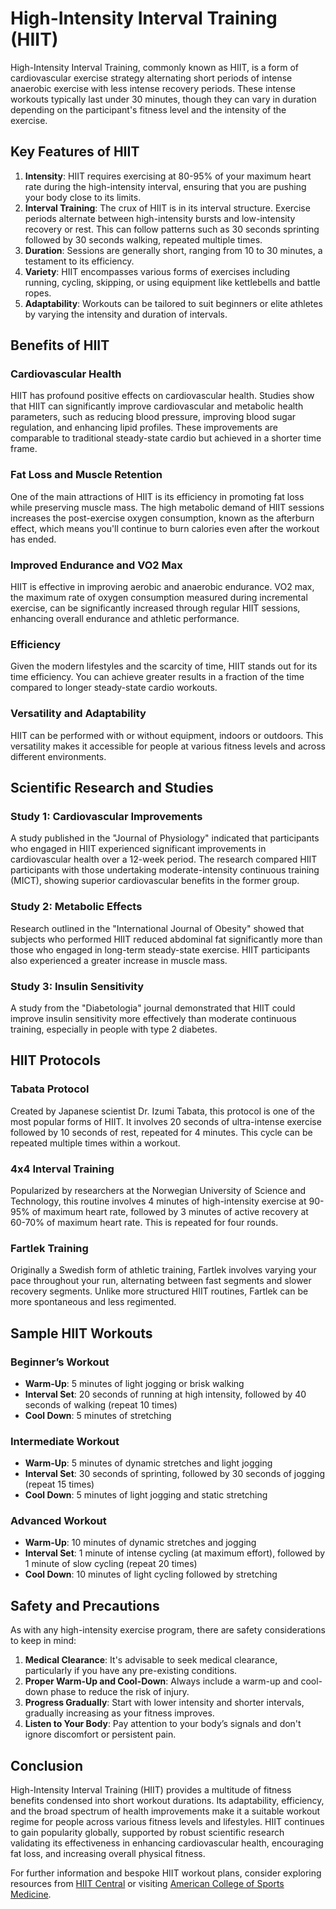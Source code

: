# High-Intensity Interval Training (HIIT)

High-Intensity Interval Training, commonly known as HIIT, is a form of cardiovascular exercise strategy alternating short periods of intense anaerobic exercise with less intense recovery periods. These intense workouts typically last under 30 minutes, though they can vary in duration depending on the participant's fitness level and the intensity of the exercise.

## Key Features of HIIT

1. **Intensity**: HIIT requires exercising at 80-95% of your maximum heart rate during the high-intensity interval, ensuring that you are pushing your body close to its limits.
2. **Interval Training**: The crux of HIIT is in its interval structure. Exercise periods alternate between high-intensity bursts and low-intensity recovery or rest. This can follow patterns such as 30 seconds sprinting followed by 30 seconds walking, repeated multiple times.
3. **Duration**: Sessions are generally short, ranging from 10 to 30 minutes, a testament to its efficiency.
4. **Variety**: HIIT encompasses various forms of exercises including running, cycling, skipping, or using equipment like kettlebells and battle ropes.
5. **Adaptability**: Workouts can be tailored to suit beginners or elite athletes by varying the intensity and duration of intervals.

## Benefits of HIIT

### Cardiovascular Health
HIIT has profound positive effects on cardiovascular health. Studies show that HIIT can significantly improve cardiovascular and metabolic health parameters, such as reducing blood pressure, improving blood sugar regulation, and enhancing lipid profiles. These improvements are comparable to traditional steady-state cardio but achieved in a shorter time frame.

### Fat Loss and Muscle Retention
One of the main attractions of HIIT is its efficiency in promoting fat loss while preserving muscle mass. The high metabolic demand of HIIT sessions increases the post-exercise oxygen consumption, known as the afterburn effect, which means you'll continue to burn calories even after the workout has ended.

### Improved Endurance and VO2 Max
HIIT is effective in improving aerobic and anaerobic endurance. VO2 max, the maximum rate of oxygen consumption measured during incremental exercise, can be significantly increased through regular HIIT sessions, enhancing overall endurance and athletic performance.

### Efficiency
Given the modern lifestyles and the scarcity of time, HIIT stands out for its time efficiency. You can achieve greater results in a fraction of the time compared to longer steady-state cardio workouts.

### Versatility and Adaptability
HIIT can be performed with or without equipment, indoors or outdoors. This versatility makes it accessible for people at various fitness levels and across different environments.

## Scientific Research and Studies

### Study 1: Cardiovascular Improvements
A study published in the "Journal of Physiology" indicated that participants who engaged in HIIT experienced significant improvements in cardiovascular health over a 12-week period. The research compared HIIT participants with those undertaking moderate-intensity continuous training (MICT), showing superior cardiovascular benefits in the former group.

### Study 2: Metabolic Effects
Research outlined in the "International Journal of Obesity" showed that subjects who performed HIIT reduced abdominal fat significantly more than those who engaged in long-term steady-state exercise. HIIT participants also experienced a greater increase in muscle mass.

### Study 3: Insulin Sensitivity
A study from the "Diabetologia" journal demonstrated that HIIT could improve insulin sensitivity more effectively than moderate continuous training, especially in people with type 2 diabetes.

## HIIT Protocols

### Tabata Protocol
Created by Japanese scientist Dr. Izumi Tabata, this protocol is one of the most popular forms of HIIT. It involves 20 seconds of ultra-intense exercise followed by 10 seconds of rest, repeated for 4 minutes. This cycle can be repeated multiple times within a workout.

### 4x4 Interval Training
Popularized by researchers at the Norwegian University of Science and Technology, this routine involves 4 minutes of high-intensity exercise at 90-95% of maximum heart rate, followed by 3 minutes of active recovery at 60-70% of maximum heart rate. This is repeated for four rounds.

### Fartlek Training
Originally a Swedish form of athletic training, Fartlek involves varying your pace throughout your run, alternating between fast segments and slower recovery segments. Unlike more structured HIIT routines, Fartlek can be more spontaneous and less regimented.

## Sample HIIT Workouts

### Beginner’s Workout
- **Warm-Up**: 5 minutes of light jogging or brisk walking
- **Interval Set**: 20 seconds of running at high intensity, followed by 40 seconds of walking (repeat 10 times)
- **Cool Down**: 5 minutes of stretching

### Intermediate Workout
- **Warm-Up**: 5 minutes of dynamic stretches and light jogging
- **Interval Set**: 30 seconds of sprinting, followed by 30 seconds of jogging (repeat 15 times)
- **Cool Down**: 5 minutes of light jogging and static stretching

### Advanced Workout
- **Warm-Up**: 10 minutes of dynamic stretches and jogging
- **Interval Set**: 1 minute of intense cycling (at maximum effort), followed by 1 minute of slow cycling (repeat 20 times)
- **Cool Down**: 10 minutes of light cycling followed by stretching

## Safety and Precautions

As with any high-intensity exercise program, there are safety considerations to keep in mind:
1. **Medical Clearance**: It's advisable to seek medical clearance, particularly if you have any pre-existing conditions.
2. **Proper Warm-Up and Cool-Down**: Always include a warm-up and cool-down phase to reduce the risk of injury.
3. **Progress Gradually**: Start with lower intensity and shorter intervals, gradually increasing as your fitness improves.
4. **Listen to Your Body**: Pay attention to your body’s signals and don't ignore discomfort or persistent pain.

## Conclusion

High-Intensity Interval Training (HIIT) provides a multitude of fitness benefits condensed into short workout durations. Its adaptability, efficiency, and the broad spectrum of health improvements make it a suitable workout regime for people across various fitness levels and lifestyles. HIIT continues to gain popularity globally, supported by robust scientific research validating its effectiveness in enhancing cardiovascular health, encouraging fat loss, and increasing overall physical fitness.

For further information and bespoke HIIT workout plans, consider exploring resources from [HIIT Central](https://www.hiitcentral.com) or visiting [American College of Sports Medicine](https://www.acsm.org).
